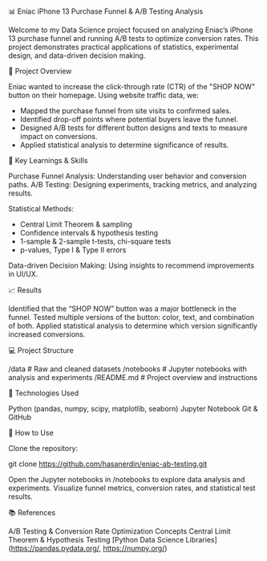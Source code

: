 📊 Eniac iPhone 13 Purchase Funnel & A/B Testing Analysis

Welcome to my Data Science project focused on analyzing Eniac’s iPhone 13 purchase funnel and running A/B tests to optimize conversion rates. 
This project demonstrates practical applications of statistics, experimental design, and data-driven decision making.

🚀 Project Overview

Eniac wanted to increase the click-through rate (CTR) of the "SHOP NOW" button on their homepage. Using website traffic data, we:
* Mapped the purchase funnel from site visits to confirmed sales.
* Identified drop-off points where potential buyers leave the funnel.
* Designed A/B tests for different button designs and texts to measure impact on conversions.
* Applied statistical analysis to determine significance of results.

🧠 Key Learnings & Skills

Purchase Funnel Analysis: Understanding user behavior and conversion paths.
A/B Testing: Designing experiments, tracking metrics, and analyzing results.

Statistical Methods:
* Central Limit Theorem & sampling
* Confidence intervals & hypothesis testing
* 1-sample & 2-sample t-tests, chi-square tests
* p-values, Type I & Type II errors

Data-driven Decision Making: Using insights to recommend improvements in UI/UX.

📈 Results

Identified that the “SHOP NOW” button was a major bottleneck in the funnel.
Tested multiple versions of the button: color, text, and combination of both.
Applied statistical analysis to determine which version significantly increased conversions.

💻 Project Structure

/data                 # Raw and cleaned datasets
/notebooks            # Jupyter notebooks with analysis and experiments
/README.md            # Project overview and instructions

🔗 Technologies Used

Python (pandas, numpy, scipy, matplotlib, seaborn)
Jupyter Notebook
Git & GitHub

📌 How to Use

Clone the repository:

git clone https://github.com/hasanerdin/eniac-ab-testing.git

Open the Jupyter notebooks in /notebooks to explore data analysis and experiments.
Visualize funnel metrics, conversion rates, and statistical test results.

📚 References

A/B Testing & Conversion Rate Optimization Concepts
Central Limit Theorem & Hypothesis Testing
[Python Data Science Libraries](https://pandas.pydata.org/, https://numpy.org/)
